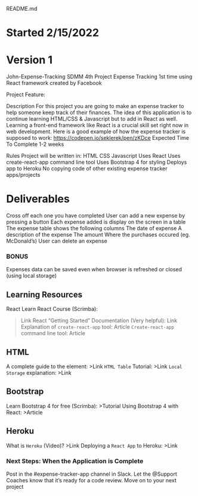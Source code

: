 README.md
# Started 2/15/2022
# Version 1

John-Expense-Tracking
SDMM 4th Project Expense Tracking 1st time using React framework created by Facebook

Project Feature:

Description
For this project you are going to make an expense tracker to help someone keep track of their finances.
The idea of this application is to continue learning HTML/CSS & Javascript but to add in React as well. Learning a front-end framework like React is a crucial skill set right now in web development.
Here is a good example of how the expense tracker is supposed to work: https://codepen.io/seklerek/pen/zKDce
Expected Time To Complete
1-2 weeks

Rules
Project will be written in:
HTML
CSS
Javascript
Uses React
Uses create-react-app command line tool
Uses Bootstrap 4 for styling
Deploys app to Heroku
No copying code of other existing expense tracker apps/projects

# Deliverables
Cross off each one you have completed
User can add a new expense by pressing a button
Each expense added is display on the screen in a table
The expense table shows the following columns
The date of expense
A description of the expense
The amount
Where the purchases occured (eg. McDonald’s)
User can delete an expense
### BONUS
Expenses data can be saved even when browser is refreshed or closed (using local storage)
## Learning Resources
React
Learn React Course (Scrimba): 
>Link
React “Getting Started” Documentation (Very helpful): 
>Link
Explanation of `create-react-app` tool: Article
`Create-react-app` command line tool: Article
## HTML
A complete guide to the <table> element: >Link
`HTML Table` Tutorial: >Link
`Local Storage` explanation: >Link
## Bootstrap
Learn Bootstrap 4 for free (Scrimba): >Tutorial
Using Bootstrap 4 with React: >Article
## Heroku
What is `Heroku` (Video)? >Link
Deploying a `React App` to Heroku: >Link
### Next Steps: When the Application is Complete
Post in the #expense-tracker-app channel in Slack. Let the @Support Coaches know that it’s ready for a code review.
Move on to your next project
